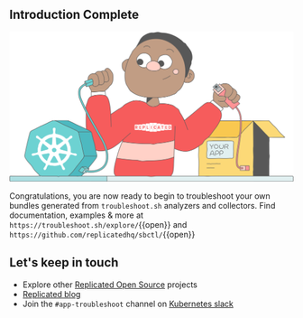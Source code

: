 ## Introduction Complete

![replicated gif](../../assets/Group_599.png)

Congratulations, you are now ready to begin to troubleshoot your own bundles generated from `troubleshoot.sh` analyzers and collectors. Find documentation, examples & more at `https://troubleshoot.sh/explore/`{{open}} and `https://github.com/replicatedhq/sbctl/`{{open}}

## Let's keep in touch

- Explore other [Replicated Open Source](https://www.replicated.com/oss) projects 
- [Replicated blog](https://www.replicated.com/blog/) 
- Join the `#app-troubleshoot` channel on [Kubernetes slack](https://kubernetes.slack.com/channels/app-troubleshoot) 